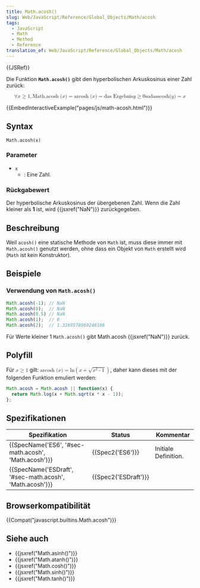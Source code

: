 ```yaml
---
title: Math.acosh()
slug: Web/JavaScript/Reference/Global_Objects/Math/acosh
tags:
  - JavaScript
  - Math
  - Method
  - Reference
translation_of: Web/JavaScript/Reference/Global_Objects/Math/acosh
---
```

{{JSRef}}

Die Funktion **`Math.acosh()`** gibt den hyperbolischen Arkuskosinus einer Zahl zurück:

<math display="block"><semantics><mrow><mo>∀</mo><mi>x</mi><mo>≥</mo><mn>1</mn><mo>,</mo><mstyle mathvariant="monospace"><mrow><mo lspace="0em" rspace="thinmathspace">Math.acosh</mo><mo stretchy="false">(</mo><mi>x</mi><mo stretchy="false">)</mo></mrow></mstyle><mo>=</mo><mo lspace="0em" rspace="thinmathspace">arcosh</mo><mo stretchy="false">(</mo><mi>x</mi><mo stretchy="false">)</mo><mo>=</mo><mtext> das Ergebnis </mtext><mspace width="thickmathspace"></mspace><mi>y</mi><mo>≥</mo><mn>0</mn><mspace width="thickmathspace"></mspace><mtext>so </mtext><mtext>dass</mtext><mspace width="thickmathspace"></mspace><mo lspace="0em" rspace="0em">cosh</mo><mo stretchy="false">(</mo><mi>y</mi><mo stretchy="false">)</mo><mo>=</mo><mi>x</mi></mrow><annotation encoding="TeX">\forall x \geq 1, \mathtt{\operatorname{Math.acosh}(x)} = \operatorname{arcosh}(x) = \text{ the unique } \; y \geq 0 \; \text{such that} \; \cosh(y) = x</annotation></semantics></math>

{{EmbedInteractiveExample("pages/js/math-acosh.html")}}

## Syntax

    Math.acosh(x)

### Parameter

- `x`
  - : Eine Zahl.

### Rückgabewert

Der hyperbolische Arkuskosinus der übergebenen Zahl. Wenn die Zahl kleiner als **1** ist, wird {{jsxref("NaN")}} zurückgegeben.

## Beschreibung

Weil `acosh()` eine statische Methode von `Math` ist, muss diese immer mit `Math.acosh()` genutzt werden, ohne dass ein Objekt von `Math` erstellt wird (`Math` ist kein Konstruktor).

## Beispiele

### Verwendung von `Math.acosh()`

```js
Math.acosh(-1); // NaN
Math.acosh(0);  // NaN
Math.acosh(0.5) // NaN
Math.acosh(1);  // 0
Math.acosh(2);  // 1.3169578969248166
```

Für Werte kleiner 1 `Math.acosh()` gibt Math.acosh {{jsxref("NaN")}} zurück.

## Polyfill

Für <math><semantics><mrow><mi>x</mi><mo>≥</mo><mn>1</mn></mrow><annotation encoding="TeX">x \geq 1</annotation></semantics></math> gilt: <math><semantics><mrow><mo lspace="0em" rspace="thinmathspace">arcosh</mo><mo stretchy="false">(</mo><mi>x</mi><mo stretchy="false">)</mo><mo>=</mo><mo lspace="0em" rspace="0em">ln</mo><mrow><mo>(</mo><mrow><mi>x</mi><mo>+</mo><msqrt><mrow><msup><mi>x</mi><mn>2</mn></msup><mo>-</mo><mn>1</mn></mrow></msqrt></mrow><mo>)</mo></mrow></mrow><annotation encoding="TeX">\operatorname {arcosh} (x) = \ln \left(x + \sqrt{x^{2} - 1} \right)</annotation></semantics></math>, daher kann dieses mit der folgenden Funktion emuliert werden:

```js
Math.acosh = Math.acosh || function(x) {
  return Math.log(x + Math.sqrt(x * x - 1));
};
```

## Spezifikationen

| Spezifikation                                                                | Status                       | Kommentar            |
| ---------------------------------------------------------------------------- | ---------------------------- | -------------------- |
| {{SpecName('ES6', '#sec-math.acosh', 'Math.acosh')}}         | {{Spec2('ES6')}}         | Initiale Definition. |
| {{SpecName('ESDraft', '#sec-math.acosh', 'Math.acosh')}} | {{Spec2('ESDraft')}} |                      |

## Browserkompatibilität

{{Compat("javascript.builtins.Math.acosh")}}

## Siehe auch

- {{jsxref("Math.asinh()")}}
- {{jsxref("Math.atanh()")}}
- {{jsxref("Math.cosh()")}}
- {{jsxref("Math.sinh()")}}
- {{jsxref("Math.tanh()")}}
